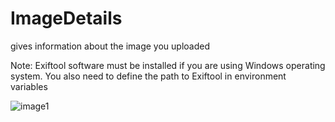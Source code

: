 # ImageDetails
gives information about the image you uploaded

Note: Exiftool software must be installed if you are using Windows operating system. You also need to define the path to Exiftool in environment variables

![image1](images/image1.jpg)
